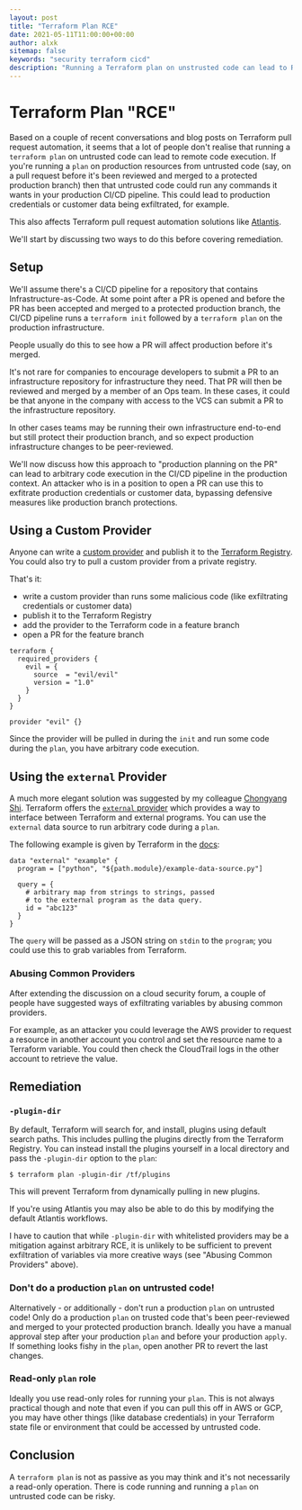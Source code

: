 ```yaml
---
layout: post
title: "Terraform Plan RCE"
date: 2021-05-11T11:00:00+00:00
author: alxk
sitemap: false
keywords: "security terraform cicd"
description: "Running a Terraform plan on unstrusted code can lead to RCE and credential exfiltration."
---
```


# Terraform Plan "RCE"

Based on a couple of recent conversations and blog posts on Terraform pull request automation, it seems that a lot of people don't realise that running a `terraform plan` on untrusted code can lead to remote code execution. If you're running a `plan` on production resources from untrusted code (say, on a pull request before it's been reviewed and merged to a protected production branch) then that untrusted code could run any commands it wants in your production CI/CD pipeline. This could lead to production credentials or customer data being exfiltrated, for example.

This also affects Terraform pull request automation solutions like [Atlantis](https://www.runatlantis.io/).

We'll start by discussing two ways to do this before covering remediation.

## Setup

We'll assume there's a CI/CD pipeline for a repository that contains Infrastructure-as-Code. At some point after a PR is opened and before the PR has been accepted and merged to a protected production branch, the CI/CD pipeline runs a `terraform init` followed by a `terraform plan` on the production infrastructure.

People usually do this to see how a PR will affect production before it's merged.

It's not rare for companies to encourage developers to submit a PR to an infrastructure repository for infrastructure they need. That PR will then be reviewed and merged by a member of an Ops team. In these cases, it could be that anyone in the company with access to the VCS can submit a PR to the infrastructure repository.

In other cases teams may be running their own infrastructure end-to-end but still protect their production branch, and so expect production infrastructure changes to be peer-reviewed.

We'll now discuss how this approach to "production planning on the PR" can lead to arbitrary code execution in the CI/CD pipeline in the production context. An attacker who is in a position to open a PR can use this to exfitrate production credentials or customer data, bypassing defensive measures like production branch protections.

## Using a Custom Provider

Anyone can write a [custom provider](https://learn.hashicorp.com/tutorials/terraform/provider-setup) and publish it to the [Terraform Registry](https://registry.terraform.io/). You could also try to pull a custom provider from a private registry.

That's it:

- write a custom provider than runs some malicious code (like exfiltrating credentials or customer data)
- publish it to the Terraform Registry
- add the provider to the Terraform code in a feature branch
- open a PR for the feature branch

```
terraform {
  required_providers {
    evil = {
      source  = "evil/evil"
      version = "1.0"
    }
  }
}

provider "evil" {}
```

Since the provider will be pulled in during the `init` and run some code during the `plan`, you have arbitrary code execution.

## Using the `external` Provider

A much more elegant solution was suggested by my colleague [Chongyang Shi](https://scy.email). Terraform offers the [`external` provider](https://registry.terraform.io/providers/hashicorp/external/latest/docs) which provides a way to interface between Terraform and external programs. You can use the `external` data source to run arbitrary code during a `plan`.

The following example is given by Terraform in the [docs](https://registry.terraform.io/providers/hashicorp/external/latest/docs/data-sources/data_source):

```
data "external" "example" {
  program = ["python", "${path.module}/example-data-source.py"]

  query = {
    # arbitrary map from strings to strings, passed
    # to the external program as the data query.
    id = "abc123"
  }
}
```

The `query` will be passed as a JSON string on `stdin` to the `program`; you could use this to grab variables from Terraform.

### Abusing Common Providers

After extending the discussion on a cloud security forum, a couple of people have suggested ways of exfiltrating variables by abusing common providers.

For example, as an attacker you could leverage the AWS provider to request a resource in another account you control and set the resource name to a Terraform variable. You could then check the CloudTrail logs in the other account to retrieve the value.

## Remediation

### `-plugin-dir`

By default, Terraform will search for, and install, plugins using default search paths. This includes pulling the plugins directly from the Terraform Registry. You can instead install the plugins yourself in a local directory and pass the `-plugin-dir` option to the `plan`:

```
$ terraform plan -plugin-dir /tf/plugins
```

This will prevent Terraform from dynamically pulling in new plugins.

If you're using Atlantis you may also be able to do this by modifying the default Atlantis workflows.

I have to caution that while `-plugin-dir` with whitelisted providers may be a mitigation against arbitrary RCE, it is unlikely to be sufficient to prevent exfiltration of variables via more creative ways (see "Abusing Common Providers" above).

### Don't do a production `plan` on untrusted code!

Alternatively - or additionally - don't run a production `plan` on untrusted code! Only do a production `plan` on trusted code that's been peer-reviewed and merged to your protected production branch. Ideally you have a manual approval step after your production `plan` and before your production `apply`. If something looks fishy in the `plan`, open another PR to revert the last changes.

### Read-only `plan` role

Ideally you use read-only roles for running your `plan`. This is not always practical though and note that even if you can pull this off in AWS or GCP, you may have other things (like database credentials) in your Terraform state file or environment that could be accessed by untrusted code.

## Conclusion

A `terraform plan` is not as passive as you may think and it's not necessarily a read-only operation. There is code running and running a `plan` on untrusted code can be risky.
